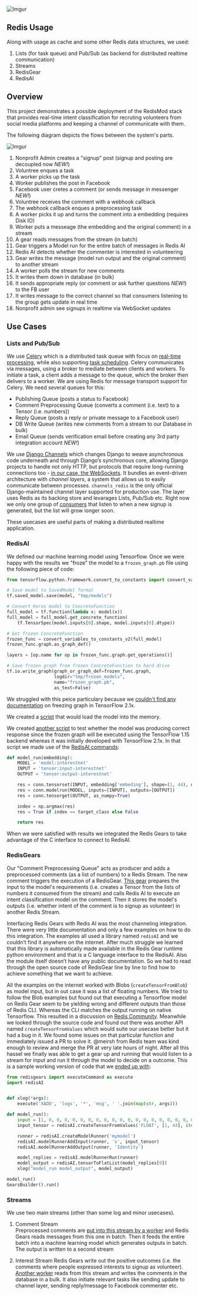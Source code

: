 ![Imgur](https://i.imgur.com/tquLFsB.png)


## Redis Usage
Along with usage as cache and some other Redis data structures, we used:
1. Lists (for task queue) and Pub/Sub (as backend for distributed realtime communication)
2. Streams
3. RedisGear
4. RedisAI


## Overview
This project demonstrates a possible deployment of the RedisMod stack that provides real-time intent classification for recruting volunteers from social media platforms and keeping a channel of communicate with them.

The following diagram depicts the flows between the system's parts.

![Imgur](https://imgur.com/41DnUBs.jpg)

1. Nonprofit Admin creates a "signup" post (signup and posting are decoupled now _NEW!_)
2. Voluntree enques a task
3. A worker picks up the task
4. Worker publishes the post in Facebook
5. Facebook user cretes a comment (or sends message in messenger _NEW!_)
6. Voluntree receives the comment with a webhook callback
7. The webhook callback enques a preprocessing task
8. A worker picks it up and turns the comment into a embedding (requires Disk IO)
9. Worker puts a messeage (the embedding and the original comment) in a stream
10. A gear reads messages from the stream (in batch)
11. Gear triggers a Model run for the entire batch of messages in Redis AI
12. Redis AI detects whether the commenter is interested in volunteering
13. Gear writes the message (model run output and the original comment) to another stream
14. A worker polls the stream for new comments
15. It writes them down in database (in bulk)
16. It sends appropriate reply (or comment or ask further questions _NEW!_) to the FB user
17. It writes message to the correct channel so that consumers listening to the group gets update in real time
18. Nonprofit admin see signups in realtime via WebSocket updates


## Use Cases

### Lists and Pub/Sub
We use [Celery](https://docs.celeryproject.org/en/latest/index.html) which is a distributed task queue with focus on [real-time processing](https://github.com/mehamasum/voluntree/blob/master/voluntree/tasks.py), while also supporting [task scheduling](https://github.com/mehamasum/voluntree/blob/master/schedule_task/tasks.py). Celery communicates via messages, using a broker to mediate between clients and workers. To initiate a task, a client adds a message to the queue, which the broker then delivers to a worker. We are using Redis for message transport support for Celery. We need several queues for this:

- Publishing Queue (posts a status to Facebook)
- Comment Preprocessing Queue (converts a comment (i.e. text) to a Tensor (i.e. numbers))
- Reply Queue (posts a reply or private message to a Facebook user)
- DB Write Queue (writes new comments from a stream to our Database in bulk)
- Email Queue (sends verification email before creating any 3rd party integration account _NEW!_)



We use [Django Channels](https://channels.readthedocs.io/en/latest/introduction.html) which changes Django to weave asynchronous code underneath and through Django’s synchronous core, allowing Django projects to handle not only HTTP, but protocols that require long-running connections too - [in our case, the WebSockets](https://github.com/mehamasum/voluntree/blob/master/src/services/Posts/InterestedVolunteers/index.js). It bundles an event-driven architecture with _channel layers_, a system that allows us to easily communicate between processes. `channels_redis` is the only official Django-maintained channel layer supported for production use. The layer uses Redis as its backing store and levarages Lists, Pub/Sub etc. Right now we only one group of [consumers](https://github.com/mehamasum/voluntree/blob/master/voluntree/consumers.py) that listen to when a new signup is generated, but the list will grow longer soon.

These usecases are useful parts of making a distributed realtime application.


### RedisAI 

We defined our machine learning model using Tensorflow. Once we were happy with the results we "froze" the model to a `frozen_graph.pb` file using the following piece of code:

```py
from tensorflow.python.framework.convert_to_constants import convert_variables_to_constants_v2

# Save model to SavedModel format
tf.saved_model.save(model, "tmp/models")

# Convert Keras model to ConcreteFunction
full_model = tf.function(lambda x: model(x))
full_model = full_model.get_concrete_function(
    tf.TensorSpec(model.inputs[0].shape, model.inputs[0].dtype))

# Get frozen ConcreteFunction
frozen_func = convert_variables_to_constants_v2(full_model)
frozen_func.graph.as_graph_def()

layers = [op.name for op in frozen_func.graph.get_operations()]

# Save frozen graph from frozen ConcreteFunction to hard drive
tf.io.write_graph(graph_or_graph_def=frozen_func.graph,
                  logdir="tmp/frozen_models",
                  name="frozen_graph.pb",
                  as_text=False)
```
We struggled with this peice particulary because we [couldn't find any documentation](https://github.com/tensorflow/tensorflow/issues/27614) on freezing graph in TensorFlow 2.1x. 

We created a [script](https://github.com/mehamasum/voluntree/blob/master/ml/init-model.py) that would load the model into the memory.  

We created [another script](https://github.com/mehamasum/voluntree/blob/45610b036d76ba8c034ad1d7127b6ad28d7e5dcc/api/voluntree/ml/pipeline.py) to test whether the model was producing correct response since the frozen graph will be executed using the TensorFlow 1.15 backend whereas it was initially developed with TensorFlow 2.1x.
In that script we made use of the [RedisAI commands](https://oss.redislabs.com/redisai/commands):
```py
def model_run(embedding):
    MODEL = 'model:interestnet'
    INPUT = 'tensor:input-interestnet'
    OUTPUT = 'tensor:output-interestnet'

    res = conn.tensorset(INPUT, embedding['embeding'], shape=(1, 44), dtype='float')
    res = conn.modelrun(MODEL, inputs=[INPUT], outputs=[OUTPUT])
    res = conn.tensorget(OUTPUT, as_numpy=True)

    index = np.argmax(res)
    res = True if index == target_class else False

	return res
```

When we were satisfied with results we integrated the Redis Gears to take advantage of the C interface to connect to RedisAI.  


### RedisGears

Our "Comment Preprocessing Queue" acts as producer and adds a preprocessed comments (as a list of numbers) to a Redis Stream. The new comment triggers the execution of a RedisGear. [This gear](https://github.com/mehamasum/voluntree/blob/master/ml/gear.py) prepares the input to the model's requirements (i.e. creates a Tensor from the lists of numbers it consumed from the stream) and calls Redis AI to execute an intent classification model on the comment. Then it stores the model's outputs (i.e. whether intent of the comment is to signup as volunteer) in another Redis Stream.

Interfacing Redis Gears with Redis AI was the most channeling integration. There were very little documentation and only a few examples on how to do this integration. The examples all used a library named `redisAI` and we couldn’t find it anywhere on the internet. After much struggle we learned that this library is automatically made available in the Redis Gear runtime python environment and that is a C language interface to the RedisAI. Also the module itself doesn’t have any public documentation. So we had to read through the open source code of RedisGear line by line to find how to achieve something that we want to achieve.

All the examples on the internet worked with Blobs (`createTensorFromBlob`) as model input, but in out case it was a list of floating numbers. We tried to follow the Blob examples but found out that executing a Tensorflow model on Redis Gear seem to be yielding wrong and different outputs than those of Redis CLI. Whereas the CLI matches the output running on native Tensorflow. This resulted in a discussion on [Redis Community](https://forum.redislabs.com/t/tensorflow-model-yields-different-outputs-on-redis-gear-correct-redisai-implementation/479). Meanwhile we looked through the source code and found out there was another API named `createTensorFromValues` which would suite our usecase better but it had a bug in it. We found some issues on that particular function and immediately issued a PR to solve it. @meirsh from Redis team was kind enough to review and merge the PR at very late hours of night. After all this hassel we finally was able to get a gear up and running that would listen to a stream for input and run it through the model to decide on a outcome. This is a sample working version of code that we [ended up with](https://github.com/mehamasum/voluntree/blob/master/ml/gear.py):

```py
from redisgears import executeCommand as execute
import redisAI


def xlog(*args):
    execute('XADD', 'logs', '*', 'msg', ' '.join(map(str, args)))

def model_run():
    input = [1, 0, 0, 0, 0, 0, 0, 0, 0, 0, 0, 0, 0, 0, 0, 0, 0, 0, 0, 0, 0, 1, 0, 1, 0, 0, 0, 0, 0, 0, 0, 1, 0, 0, 0, 0, 0, 0, 0, 0, 0, 0, 0, 1]
    input_tensor = redisAI.createTensorFromValues('FLOAT', [1, 44], iter(input))

    runner = redisAI.createModelRunner('mymodel')
    redisAI.modelRunnerAddInput(runner, 'x', input_tensor)
    redisAI.modelRunnerAddOutput(runner, 'Identity')

    model_replies = redisAI.modelRunnerRun(runner)
    model_output = redisAI.tensorToFlatList(model_replies[0])
    xlog("model_run model_output", model_output)

model_run()
GearsBuilder().run()
```


### Streams
We use two main streams (other than some log and minor usecases).

1. Comment Stream  
Preprocessed comments are [put into this stream by a worker](https://github.com/mehamasum/voluntree/blob/master/voluntree/tasks.py#L33) and Redis Gears reads messages from this one in batch. Then it feeds the entire batch into a machine learning model which generates outputs in batch. The output is written to a second stream

2. Interest Stream
Redis Gears write out the positive outcomes (i.e. the comments where people expressed interests to signup as volunteer). [Another worker](https://github.com/mehamasum/voluntree/blob/master/schedule_task/tasks.py#L46) reads from this stream and writes the comments in the database in a bulk. It also initiate relevant tasks like sending update to channel layer, sending reply/message to Facebook commenter etc.
